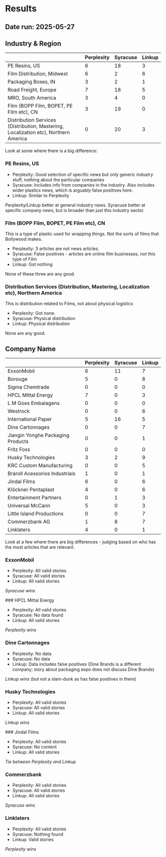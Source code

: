 
# Results

## Date run: 2025-05-27

## Industry & Region
||Perplexity|Syracuse|Linkup|
|---|---|---|---|
|PE Resins, US|6|18|3|
|Film Distribution, Midwest|6|2|6|
|Packaging Boxes, IN|3|2|1|
|Road Freight, Europe|7|18|5|
|MRO, South America|3|4|0|
|Film (BOPP Film, BOPET, PE Film etc), CN|3|19|0|
|Distribution Services (Distribution, Mastering, Localization etc), Northern America|0|20|3|

Look at some where there is a big difference:

### PE Resins, US
- Perplexity: Good selection of specific news but only generic industry stuff, nothing about the particular companies
- Syracuse: Includes info from companies in the industry. Also includes wider plastics news, which is arguably false positives here.
- Linkup: Similar to Perplexity

Perplexity/Linkup better at general industry news. Syracuse better at specific company news, but is broader than just this industry sector.

### Film (BOPP Film, BOPET, PE Film etc), CN
This is a type of plastic used for wrapping things. Not the sorts of films that Bollywood makes.

- Perplexity: 3 articles are not news articles. 
- Syracuse: False positives - articles are online film businesses, not this type of Film
- Linkup: Got nothing

None of these three are any good.

### Distribution Services (Distribution, Mastering, Localization etc), Northern America
This is distribution related to Films, not about physical logistics

- Perplexity: Got none.
- Syracuse: Physical distribution
- Linkup: Physical distribution

None are any good.

## Company Name
||Perplexity|Syracuse|Linkup|
|---|---|---|---|
|ExxonMobil|6|11|7|
|Borouge|5|0|8|
|Sigma Chemtrade|0|0|0|
|HPCL Mittal Energy|7|0|3|
|L M Goes Embalagens|0|0|0|
|Westrock|0|0|6|
|International Paper|5|16|5|
|Dine Cartonnages|0|0|7|
|Jiangin Yonghe Packaging Products|0|0|1|
|Fritz Foss|0|0|0|
|Husky Technologies|3|2|9|
|KRC Custom Manufacturing|0|0|5|
|Braroll Acessorios Industriais|1|0|1|
|Jindal Films|6|0|6|
|Klöckner Pentaplast|4|0|6|
|Entertainment Partners|0|1|3|
|Universal McCann|5|0|3|
|Little Island Productions|0|0|7|
|Commerzbank AG|1|8|7|
|Linklaters|4|0|1|

Look at a few where there are big differences - judging based on who has the most articles that are relevant.

### ExxonMobil
- Perplexity: All valid stories
- Syracuse: All valid stories
- Linkup: All valid stories

_Syracuse wins_

### HPCL Mittal Energy
- Perplexity: All valid stories
- Syracuse: No data found
- Linkup: All valid stories

_Perplexity wins_

### Dine Cartonnages
- Perplexity: No data
- Syracuse: No data 
- Linkup: Data includes false positives (Dine Brands is a different company; story about packaging expo does not discuss Dine Brands)

_Linkup wins_ (but not a slam-dunk as has false positives in there)

### Husky Technologies
- Perplexity: All valid stories
- Syracuse: All valid stories
- Linkup: All valid stories 

_Linkup wins_

### Jindal Films
- Perplexity: All valid stories
- Syracuse: No content
- Linkup: All valid stories 

_Tie between Perplexity and Linkup_

### Commerzbank
- Perplexity: All valid stories
- Syracuse: All valid stories
- Linkup: All valid stories

_Syracuse wins_

### Linklaters
- Perplexity: All valid stories
- Syracuse: Nothing found
- Linkup: Valid stories

_Perplexity wins_
